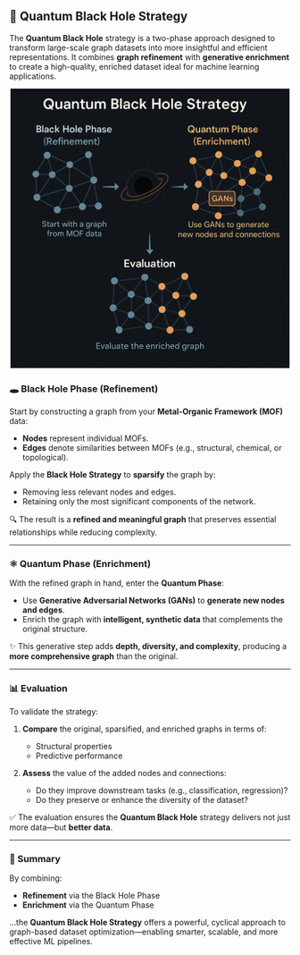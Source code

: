 ## 🌌 Quantum Black Hole Strategy

The **Quantum Black Hole** strategy is a two-phase approach designed to transform large-scale graph datasets into more insightful and efficient representations. It combines **graph refinement** with **generative enrichment** to create a high-quality, enriched dataset ideal for machine learning applications.
<div align="center">
<img src="QBH1.png" alt="Quantum Black Hole Strategy" width="500" height="500">
</div>

### 🕳️ Black Hole Phase (Refinement)

Start by constructing a graph from your **Metal-Organic Framework (MOF)** data:

- **Nodes** represent individual MOFs.
- **Edges** denote similarities between MOFs (e.g., structural, chemical, or topological).

Apply the **Black Hole Strategy** to **sparsify** the graph by:
- Removing less relevant nodes and edges.
- Retaining only the most significant components of the network.

🔍 The result is a **refined and meaningful graph** that preserves essential relationships while reducing complexity.

---

### ⚛️ Quantum Phase (Enrichment)

With the refined graph in hand, enter the **Quantum Phase**:

- Use **Generative Adversarial Networks (GANs)** to **generate new nodes and edges**.
- Enrich the graph with **intelligent, synthetic data** that complements the original structure.

✨ This generative step adds **depth, diversity, and complexity**, producing a **more comprehensive graph** than the original.

---

### 📊 Evaluation

To validate the strategy:

1. **Compare** the original, sparsified, and enriched graphs in terms of:
   - Structural properties
   - Predictive performance

2. **Assess** the value of the added nodes and connections:
   - Do they improve downstream tasks (e.g., classification, regression)?
   - Do they preserve or enhance the diversity of the dataset?

✅ The evaluation ensures the **Quantum Black Hole** strategy delivers not just more data—but **better data**.

---

### 🚀 Summary

By combining:
- **Refinement** via the Black Hole Phase
- **Enrichment** via the Quantum Phase

...the **Quantum Black Hole Strategy** offers a powerful, cyclical approach to graph-based dataset optimization—enabling smarter, scalable, and more effective ML pipelines.
